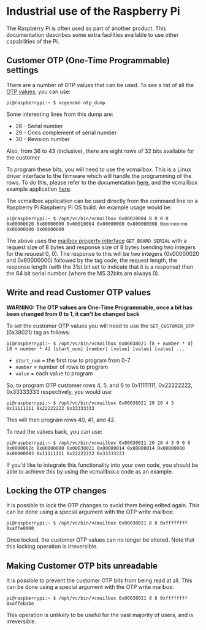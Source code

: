 # Industrial use of the Raspberry Pi

The Raspberry Pi is often used as part of another product. This documentation describes some extra facilities available to use other capabilities of the Pi.

## Customer OTP (One-Time Programmable) settings

There are a number of OTP values that can be used. To see a list of all the [OTP values](../raspberrypi/otpbits.md), you can use:

```
pi@raspberrypi:~ $ vcgencmd otp_dump
```

Some interesting lines from this dump are:

* 28 - Serial number
* 29 - Ones complement of serial number
* 30 - Revision number

Also, from 36 to 43 (inclusive), there are eight rows of 32 bits available for the customer

To program these bits, you will need to use the vcmailbox. This is a Linux driver interface to the firmware which will handle the programming of the rows. To do this, please refer to the documentation [here](https://github.com/raspberrypi/firmware/wiki/Mailbox-property-interface), and the vcmailbox example application [here](https://github.com/raspberrypi/userland/blob/master/host_applications/linux/apps/vcmailbox/vcmailbox.c).

The vcmailbox application can be used directly from the command line on a Raspberry Pi Raspberry Pi OS build. An example usage would be:

```
pi@raspberrypi:~ $ /opt/vc/bin/vcmailbox 0x00010004 8 8 0 0
0x00000020 0x80000000 0x00010004 0x00000008 0x800000008 0xnnnnnnnn 0x00000000 0x00000000
```

The above uses the [mailbox property interface](https://github.com/raspberrypi/firmware/wiki/Mailbox-property-interface) `GET_BOARD_SERIAL` with a request size of 8 bytes and response size of 8 bytes (sending two integers for the request 0, 0). The response to this will be two integers (0x00000020 and 0x80000000) followed by the tag code, the request length, the response length (with the 31st bit set to indicate that it is a response) then the 64 bit serial number (where the MS 32bits are always 0).

## Write and read Customer OTP values

**WARNING: The OTP values are One-Time Programmable, once a bit has been changed from 0 to 1, it can't be changed back**

To set the customer OTP values you will need to use the `SET_CUSTOMER_OTP` (0x38021) tag as follows:
```
pi@raspberrypi:~ $ /opt/vc/bin/vcmailbox 0x00038021 [8 + number * 4] [8 + number * 4] [start_num] [number] [value] [value] [value] ...
```

- `start_num` = the first row to program from 0-7
- `number` = number of rows to program
- `value` = each value to program

So, to program OTP customer rows 4, 5, and 6 to 0x11111111, 0x22222222, 0x33333333 respectively, you would use:

```
pi@raspberrypi:~ $ /opt/vc/bin/vcmailbox 0x00038021 20 20 4 3 0x11111111 0x22222222 0x33333333
```

This will then program rows 40, 41, and 42.

To read the values back, you can use:

```
pi@raspberrypi:~ $ /opt/vc/bin/vcmailbox 0x00030021 20 20 4 3 0 0 0
0x0000002c 0x80000000 0x00030021 0x00000014 0x80000014 0x00000000 0x00000003 0x11111111 0x22222222 0x33333333
```

If you'd like to integrate this functionality into your own code, you should be able to achieve this by using the vcmailbox.c code as an example.

## Locking the OTP changes

It is possible to lock the OTP changes to avoid them being edited again. This can be done using a special argument with the OTP write mailbox:

```
pi@raspberrypi:~ $ /opt/vc/bin/vcmailbox 0x00038021 8 8 0xffffffff 0xaffe0000
```

Once locked, the customer OTP values can no longer be altered. Note that this locking operation is irreversible.

## Making Customer OTP bits unreadable

It is possible to prevent the customer OTP bits from being read at all. This can be done using a special argument with the OTP write mailbox:

```
pi@raspberrypi:~ $ /opt/vc/bin/vcmailbox 0x00038021 8 8 0xffffffff 0xaffebabe
```

 This operation is unlikely to be useful for the vast majority of users, and is irreversible.
